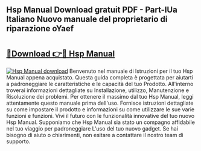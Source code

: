 ## Hsp Manual Download gratuit PDF - Part-IUa Italiano Nuovo manuale del proprietario di riparazione oYaef

# <h2><a href="http://dfb4u7.blite.top/?on=Hsp+Manual">🔗Download 👉🔴 Hsp Manual</a></h2>

[![Hsp Manual download](https://i.imgur.com/lujVjoI.png)](http://dfb4u7.blite.top/?on=Hsp+Manual)
Benvenuto nel manuale di Istruzioni per il tuo Hsp Manual appena acquistato. Questa guida completa è progettata per aiutarti a padroneggiare le caratteristiche e le capacità del tuo Prodotto. All'interno troverai informazioni dettagliate su Installazione, utilizzo, Manutenzione e Risoluzione dei problemi. Per ottenere il massimo dal tuo Hsp Manual, leggi attentamente questo manuale prima dell'uso. Fornisce istruzioni dettagliate su come impostare il prodotto e informazioni su come utilizzare le sue varie funzioni e funzioni. Vivi il futuro con le funzionalità innovative del tuo nuovo Hsp Manual. Supponiamo che Hsp Manual sia stato un compagno affidabile nel tuo viaggio per padroneggiare L'uso del tuo nuovo gadget. Se hai bisogno di aiuto o chiarimenti, non esitare a contattare il nostro team di supporto.
